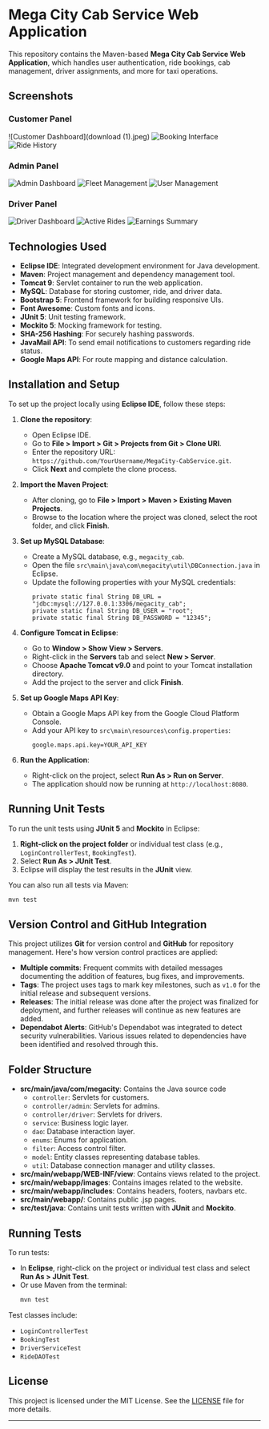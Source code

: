# Mega City Cab Service Web Application

This repository contains the Maven-based **Mega City Cab Service Web Application**, which handles user authentication, ride bookings, cab management, driver assignments, and more for taxi operations.

## Screenshots

### Customer Panel
![Customer Dashboard](download (1).jpeg)
![Booking Interface](/images/customer-booking.png)
![Ride History](/images/customer-history.png)

### Admin Panel
![Admin Dashboard](/images/admin-dashboard.png)
![Fleet Management](/images/admin-fleet.png)
![User Management](/images/admin-users.png)

### Driver Panel
![Driver Dashboard](/images/driver-dashboard.png)
![Active Rides](/images/driver-active-rides.png)
![Earnings Summary](/images/driver-earnings.png)

## Technologies Used

- **Eclipse IDE**: Integrated development environment for Java development.
- **Maven**: Project management and dependency management tool.
- **Tomcat 9**: Servlet container to run the web application.
- **MySQL**: Database for storing customer, ride, and driver data.
- **Bootstrap 5**: Frontend framework for building responsive UIs.
- **Font Awesome**: Custom fonts and icons.
- **JUnit 5**: Unit testing framework.
- **Mockito 5**: Mocking framework for testing.
- **SHA-256 Hashing**: For securely hashing passwords.
- **JavaMail API**: To send email notifications to customers regarding ride status.
- **Google Maps API**: For route mapping and distance calculation.
  
## Installation and Setup

To set up the project locally using **Eclipse IDE**, follow these steps:

1. **Clone the repository**:
   - Open Eclipse IDE.
   - Go to **File > Import > Git > Projects from Git > Clone URI**.
   - Enter the repository URL: `https://github.com/YourUsername/MegaCity-CabService.git`.
   - Click **Next** and complete the clone process.

2. **Import the Maven Project**:
   - After cloning, go to **File > Import > Maven > Existing Maven Projects**.
   - Browse to the location where the project was cloned, select the root folder, and click **Finish**.

3. **Set up MySQL Database**:
   - Create a MySQL database, e.g., `megacity_cab`.
   - Open the file `src\main\java\com\megacity\util\DBConnection.java` in Eclipse.
   - Update the following properties with your MySQL credentials:
     ```properties
     private static final String DB_URL = "jdbc:mysql://127.0.0.1:3306/megacity_cab";
     private static final String DB_USER = "root";
     private static final String DB_PASSWORD = "12345";
     ```

4. **Configure Tomcat in Eclipse**:
   - Go to **Window > Show View > Servers**.
   - Right-click in the **Servers** tab and select **New > Server**.
   - Choose **Apache Tomcat v9.0** and point to your Tomcat installation directory.
   - Add the project to the server and click **Finish**.

5. **Set up Google Maps API Key**:
   - Obtain a Google Maps API key from the Google Cloud Platform Console.
   - Add your API key to `src\main\resources\config.properties`:
     ```properties
     google.maps.api.key=YOUR_API_KEY
     ```

6. **Run the Application**:
   - Right-click on the project, select **Run As > Run on Server**.
   - The application should now be running at `http://localhost:8080`.

## Running Unit Tests

To run the unit tests using **JUnit 5** and **Mockito** in Eclipse:

1. **Right-click on the project folder** or individual test class (e.g., `LoginControllerTest`, `BookingTest`).
2. Select **Run As > JUnit Test**.
3. Eclipse will display the test results in the **JUnit** view.

You can also run all tests via Maven:
```bash
mvn test
```

## Version Control and GitHub Integration

This project utilizes **Git** for version control and **GitHub** for repository management. Here's how version control practices are applied:

- **Multiple commits**: Frequent commits with detailed messages documenting the addition of features, bug fixes, and improvements.
- **Tags**: The project uses tags to mark key milestones, such as `v1.0` for the initial release and subsequent versions.
- **Releases**: The initial release was done after the project was finalized for deployment, and further releases will continue as new features are added.
- **Dependabot Alerts**: GitHub's Dependabot was integrated to detect security vulnerabilities. Various issues related to dependencies have been identified and resolved through this.

## Folder Structure

- **src/main/java/com/megacity**: Contains the Java source code
  - `controller`: Servlets for customers.
  - `controller/admin`: Servlets for admins.
  - `controller/driver`: Servlets for drivers.
  - `service`: Business logic layer.
  - `dao`: Database interaction layer.
  - `enums`: Enums for application.
  - `filter`: Access control filter.
  - `model`: Entity classes representing database tables.
  - `util`: Database connection manager and utility classes.
- **src/main/webapp/WEB-INF/view**: Contains views related to the project.
- **src/main/webapp/images**: Contains images related to the website.
- **src/main/webapp/includes**: Contains headers, footers, navbars etc.
- **src/main/webapp/**: Contains public .jsp pages.
- **src/test/java**: Contains unit tests written with **JUnit** and **Mockito**.
  
## Running Tests

To run tests:
- In **Eclipse**, right-click on the project or individual test class and select **Run As > JUnit Test**.
- Or use Maven from the terminal:
  ```bash
  mvn test
  ```

Test classes include:
- `LoginControllerTest`
- `BookingTest`
- `DriverServiceTest`
- `RideDAOTest`

## License

This project is licensed under the MIT License. See the [LICENSE](LICENSE) file for more details.

---
